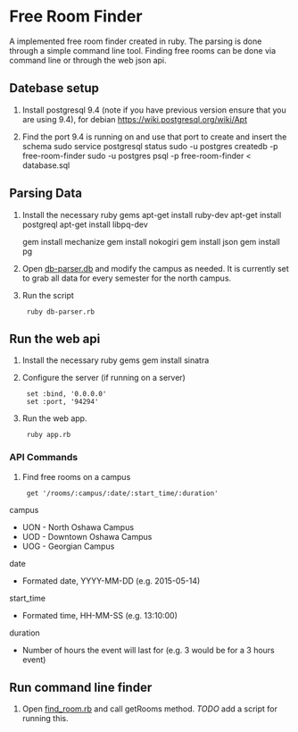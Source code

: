 # Free Room Finder

A implemented free room finder created in ruby. The parsing is done through a simple command line tool. Finding free rooms can be done via command line or through the web json api.

## Datebase setup

1. Install postgresql 9.4 (note if you have previous version ensure that you are using 9.4), for debian https://wiki.postgresql.org/wiki/Apt


2. Find the port 9.4 is running on and use that port to create and insert the schema
        sudo service postgresql status
        sudo -u postgres createdb -p<port> free-room-finder
        sudo -u postgres psql -p<port> free-room-finder < database.sql

## Parsing Data

1. Install the necessary ruby gems
    apt-get install ruby-dev
    apt-get install postgreql
    apt-get install libpq-dev

    gem install mechanize
    gem install nokogiri
    gem install json
    gem install pg

2. Open [db-parser.db](db-parser.rb) and modify the campus as needed. It is currently set to grab all data for every semester for the north campus.

3. Run the script

        ruby db-parser.rb

## Run the web api

1. Install the necessary ruby gems
    gem install sinatra

2. Configure the server (if running on a server)

        set :bind, '0.0.0.0'
        set :port, '94294'

3. Run the web app.

        ruby app.rb

### API Commands

1. Find free rooms on a campus

        get '/rooms/:campus/:date/:start_time/:duration'

campus
- UON - North Oshawa Campus
- UOD - Downtown Oshawa Campus
- UOG - Georgian Campus

date
- Formated date, YYYY-MM-DD (e.g. 2015-05-14)

start_time
- Formated time, HH-MM-SS (e.g. 13:10:00)

duration
- Number of hours the event will last for (e.g. 3 would be for a 3 hours event)

## Run command line finder

1. Open [find_room.rb](find_room.rb) and call getRooms method. *TODO* add a script for running this.
